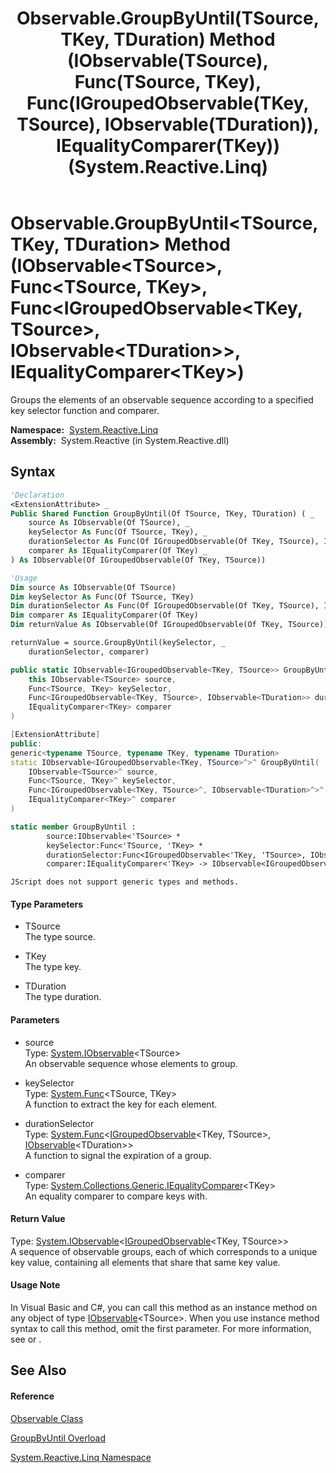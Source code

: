 ﻿---
title: Observable.GroupByUntil(TSource, TKey, TDuration) Method (IObservable(TSource), Func(TSource, TKey), Func(IGroupedObservable(TKey, TSource), IObservable(TDuration)), IEqualityComparer(TKey)) (System.Reactive.Linq)
TOCTitle: GroupByUntil(TSource, TKey, TDuration) Method (IObservable(TSource), Func(TSource, TKey), Func(IGroupedObservable(TKey, TSource), IObservable(TDuration)), IEqualityComparer(TKey))
ms:assetid: M:System.Reactive.Linq.Observable.GroupByUntil``3(System.IObservable{``0},System.Func{``0,``1},System.Func{System.Reactive.Linq.IGroupedObservable{``1,``0},System.IObservable{``2}},System.Collections.Generic.IEqualityComparer{``1})
ms:mtpsurl: https://msdn.microsoft.com/en-us/library/Hh229872(v=VS.103)
ms:contentKeyID: 36069544
ms.date: 06/28/2011
mtps_version: v=VS.103
dev_langs:
- vb
- csharp
- c++
- fsharp
- jscript
---

# Observable.GroupByUntil\<TSource, TKey, TDuration\> Method (IObservable\<TSource\>, Func\<TSource, TKey\>, Func\<IGroupedObservable\<TKey, TSource\>, IObservable\<TDuration\>\>, IEqualityComparer\<TKey\>)

Groups the elements of an observable sequence according to a specified key selector function and comparer.

**Namespace:**  [System.Reactive.Linq](hh211929\(v=vs.103\).md)  
**Assembly:**  System.Reactive (in System.Reactive.dll)

## Syntax

``` vb
'Declaration
<ExtensionAttribute> _
Public Shared Function GroupByUntil(Of TSource, TKey, TDuration) ( _
    source As IObservable(Of TSource), _
    keySelector As Func(Of TSource, TKey), _
    durationSelector As Func(Of IGroupedObservable(Of TKey, TSource), IObservable(Of TDuration)), _
    comparer As IEqualityComparer(Of TKey) _
) As IObservable(Of IGroupedObservable(Of TKey, TSource))
```

``` vb
'Usage
Dim source As IObservable(Of TSource)
Dim keySelector As Func(Of TSource, TKey)
Dim durationSelector As Func(Of IGroupedObservable(Of TKey, TSource), IObservable(Of TDuration))
Dim comparer As IEqualityComparer(Of TKey)
Dim returnValue As IObservable(Of IGroupedObservable(Of TKey, TSource))

returnValue = source.GroupByUntil(keySelector, _
    durationSelector, comparer)
```

``` csharp
public static IObservable<IGroupedObservable<TKey, TSource>> GroupByUntil<TSource, TKey, TDuration>(
    this IObservable<TSource> source,
    Func<TSource, TKey> keySelector,
    Func<IGroupedObservable<TKey, TSource>, IObservable<TDuration>> durationSelector,
    IEqualityComparer<TKey> comparer
)
```

``` c++
[ExtensionAttribute]
public:
generic<typename TSource, typename TKey, typename TDuration>
static IObservable<IGroupedObservable<TKey, TSource>^>^ GroupByUntil(
    IObservable<TSource>^ source, 
    Func<TSource, TKey>^ keySelector, 
    Func<IGroupedObservable<TKey, TSource>^, IObservable<TDuration>^>^ durationSelector, 
    IEqualityComparer<TKey>^ comparer
)
```

``` fsharp
static member GroupByUntil : 
        source:IObservable<'TSource> * 
        keySelector:Func<'TSource, 'TKey> * 
        durationSelector:Func<IGroupedObservable<'TKey, 'TSource>, IObservable<'TDuration>> * 
        comparer:IEqualityComparer<'TKey> -> IObservable<IGroupedObservable<'TKey, 'TSource>> 
```

``` jscript
JScript does not support generic types and methods.
```

#### Type Parameters

  - TSource  
    The type source.

<!-- end list -->

  - TKey  
    The type key.

<!-- end list -->

  - TDuration  
    The type duration.

#### Parameters

  - source  
    Type: [System.IObservable](https://msdn.microsoft.com/en-us/library/Dd990377)\<TSource\>  
    An observable sequence whose elements to group.  

<!-- end list -->

  - keySelector  
    Type: [System.Func](https://msdn.microsoft.com/en-us/library/Bb549151)\<TSource, TKey\>  
    A function to extract the key for each element.  

<!-- end list -->

  - durationSelector  
    Type: [System.Func](https://msdn.microsoft.com/en-us/library/Bb549151)\<[IGroupedObservable](hh229876\(v=vs.103\).md)\<TKey, TSource\>, [IObservable](https://msdn.microsoft.com/en-us/library/Dd990377)\<TDuration\>\>  
    A function to signal the expiration of a group.  

<!-- end list -->

  - comparer  
    Type: [System.Collections.Generic.IEqualityComparer](https://msdn.microsoft.com/en-us/library/ms132151)\<TKey\>  
    An equality comparer to compare keys with.  

#### Return Value

Type: [System.IObservable](https://msdn.microsoft.com/en-us/library/Dd990377)\<[IGroupedObservable](hh229876\(v=vs.103\).md)\<TKey, TSource\>\>  
A sequence of observable groups, each of which corresponds to a unique key value, containing all elements that share that same key value.  

#### Usage Note

In Visual Basic and C\#, you can call this method as an instance method on any object of type [IObservable](https://msdn.microsoft.com/en-us/library/Dd990377)\<TSource\>. When you use instance method syntax to call this method, omit the first parameter. For more information, see [](https://msdn.microsoft.com/en-us/library/Bb384936) or [](https://msdn.microsoft.com/en-us/library/Bb383977).

## See Also

#### Reference

[Observable Class](hh244252\(v=vs.103\).md)

[GroupByUntil Overload](hh229360\(v=vs.103\).md)

[System.Reactive.Linq Namespace](hh211929\(v=vs.103\).md)


